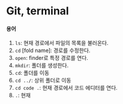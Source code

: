 # Git, terminal
#### 용어
1. `ls`: 현재 경로에서 파일의 목록을 불러온다.
2. `cd` [fold name]: 경로를 수정한다.
3. `open`: finder로 특정 경로를 연다.
4. `mkdir`: 폴더를 생성한다.
5. `cd`: 폴더를 이동
6. `cd ../`: 상위 폴더로 이동
7. `cd code .`: 현재 경로에서 코드 에디터를 연다.
8. `.`: 현재